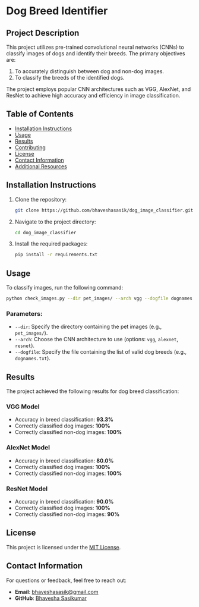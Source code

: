 
# Dog Breed Identifier

## Project Description
This project utilizes pre-trained convolutional neural networks (CNNs) to classify images of dogs and identify their breeds. The primary objectives are:
1. To accurately distinguish between dog and non-dog images.
2. To classify the breeds of the identified dogs.

The project employs popular CNN architectures such as VGG, AlexNet, and ResNet to achieve high accuracy and efficiency in image classification.

## Table of Contents
- [Installation Instructions](#installation-instructions)
- [Usage](#usage)
- [Results](#results)
- [Contributing](#contributing)
- [License](#license)
- [Contact Information](#contact-information)
- [Additional Resources](#additional-resources)

## Installation Instructions
1. Clone the repository:
   ```bash
   git clone https://github.com/bhaveshasasik/dog_image_classifier.git
   ```

2. Navigate to the project directory:
   ```bash
   cd dog_image_classifier
   ```

3. Install the required packages:
   ```bash
   pip install -r requirements.txt
   ```

## Usage
To classify images, run the following command:

```bash
python check_images.py --dir pet_images/ --arch vgg --dogfile dognames.txt
```

### Parameters:
- `--dir`: Specify the directory containing the pet images (e.g., `pet_images/`).
- `--arch`: Choose the CNN architecture to use (options: `vgg`, `alexnet`, `resnet`).
- `--dogfile`: Specify the file containing the list of valid dog breeds (e.g., `dognames.txt`).

## Results
The project achieved the following results for dog breed classification:

### **VGG Model**
- Accuracy in breed classification: **93.3%**
- Correctly classified dog images: **100%**
- Correctly classified non-dog images: **100%**

### **AlexNet Model**
- Accuracy in breed classification: **80.0%**
- Correctly classified dog images: **100%**
- Correctly classified non-dog images: **100%**

### **ResNet Model**
- Accuracy in breed classification: **90.0%**
- Correctly classified dog images: **100%**
- Correctly classified non-dog images: **90%**

## License
This project is licensed under the [MIT License](LICENSE).

## Contact Information
For questions or feedback, feel free to reach out:
- **Email**: bhaveshasasik@gmail.com
- **GitHub**: [Bhavesha Sasikumar](https://github.com/bhaveshasasik)

